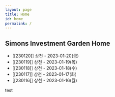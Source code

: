 ```yaml
---
layout: page
title: Home
id: home
permalink: /
---
```


## Simons Investment Garden Home 

- [[230120]] 상천 - 2023-01-20(금)
- [[230119]] 상천 - 2023-01-19(목)
- [[230118]] 상천 - 2023-01-18(수)
- [[230117]] 상천 - 2023-01-17(화)
- [[230116]] 상천 - 2023-01-16(월)

test